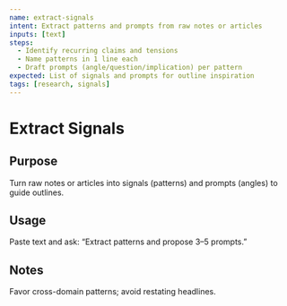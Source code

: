 ```yaml
---
name: extract-signals
intent: Extract patterns and prompts from raw notes or articles
inputs: [text]
steps:
  - Identify recurring claims and tensions
  - Name patterns in 1 line each
  - Draft prompts (angle/question/implication) per pattern
expected: List of signals and prompts for outline inspiration
tags: [research, signals]
---
```


# Extract Signals

## Purpose
Turn raw notes or articles into signals (patterns) and prompts (angles) to guide outlines.

## Usage
Paste text and ask: “Extract patterns and propose 3–5 prompts.”

## Notes
Favor cross-domain patterns; avoid restating headlines.


